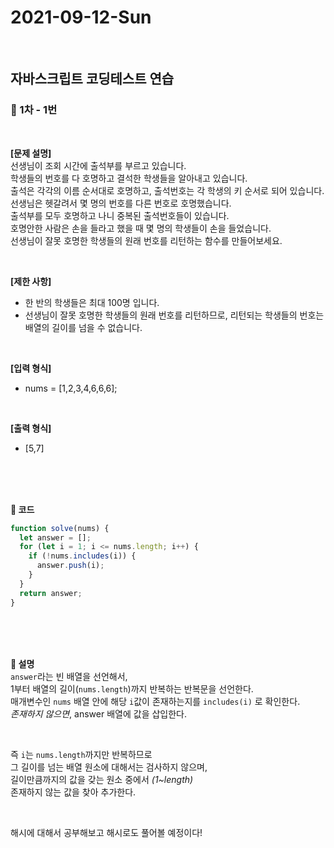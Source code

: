 # 2021-09-12-Sun

<br/>

## 자바스크립트 코딩테스트 연습

### 🍏 1차 - 1번

<br/>

**[문제 설명]**  
선생님이 조회 시간에 출석부를 부르고 있습니다.  
학생들의 번호를 다 호명하고 결석한 학생들을 알아내고 있습니다.  
출석은 각각의 이름 순서대로 호명하고, 출석번호는 각 학생의 키 순서로 되어 있습니다.  
선생님은 헷갈려서 몇 명의 번호를 다른 번호로 호명했습니다.  
출석부를 모두 호명하고 나니 중복된 출석번호들이 있습니다.  
호명안한 사람은 손을 들라고 했을 때 몇 명의 학생들이 손을 들었습니다.  
선생님이 잘못 호명한 학생들의 원래 번호를 리턴하는 함수를 만들어보세요.

<br/>

**[제한 사항]**

- 한 반의 학생들은 최대 100명 입니다.
- 선생님이 잘못 호명한 학생들의 원래 번호를 리턴하므로, 리턴되는 학생들의 번호는 배열의 길이를 넘을 수 없습니다.

<br/>

**[입력 형식]**

- nums = [1,2,3,4,6,6,6];

<br/>

**[출력 형식]**

- [5,7]

<br/>
<br/>
<br/>

**💙 코드**

```js
function solve(nums) {
  let answer = [];
  for (let i = 1; i <= nums.length; i++) {
    if (!nums.includes(i)) {
      answer.push(i);
    }
  }
  return answer;
}
```

<br/>
<br/>
<br/>

**💛 설명**  
`answer`라는 빈 배열을 선언해서,  
1부터 배열의 길이(`nums.length`)까지 반복하는 반복문을 선언한다.  
매개변수인 `nums` 배열 안에 해당 `i`값이 존재하는지를 `includes(i)` 로 확인한다.  
_존재하지 않으면_, answer 배열에 값을 삽입한다.

<br/>

즉 `i`는 `nums.length`까지만 반복하므로  
그 길이를 넘는 배열 원소에 대해서는 검사하지 않으며,  
길이만큼까지의 값을 갖는 원소 중에서 _(1~length)_  
존재하지 않는 값을 찾아 추가한다.

<br/>

해시에 대해서 공부해보고 해시로도 풀어볼 예정이다!

<br/>
<br/>
